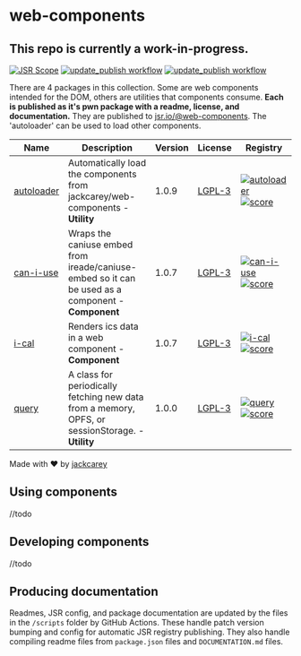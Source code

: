 # web-components

## This repo is currently a work-in-progress.

[![JSR Scope](https://jsr.io/badges/@web-components)](https://jsr.io/@web-components)
[![update_publish workflow](https://github.com/jackcarey/web-components/actions/workflows/main.yml/badge.svg?branch=main)](https://github.com/jackcarey/web-components/actions/workflows/main.yml?query=branch%3Amain)
[![update_publish workflow](https://github.com/jackcarey/web-components/actions/workflows/repo.yml/badge.svg?branch=main)](https://github.com/jackcarey/web-components/actions/workflows/repo.yml?query=branch%3Amain)

There are 4 packages in this collection. Some are web components intended for the DOM, others are utilities that components consume. **Each is published as it's pwn package with a readme, license, and documentation.** They are published to [jsr.io/@web-components](https://jsr.io/@web-components). The 'autoloader' can be used to load other components. 

| Name | Description | Version | License | Registry |
| --- | --- | --- | --- | --- |
| [autoloader](/packages/autoloader) | Automatically load the components from jackcarey/web-components - **Utility** | 1.0.9 | [LGPL-3](https://www.tldrlegal.com/search?query=LGPL-3) | [![autoloader](https://jsr.io/badges/@web-components/autoloader)](https://jsr.io/@web-components/autoloader) [![score](https://jsr.io/badges/@web-components/autoloader/score)](https://jsr.io/@web-components/autoloader/score) |
| [can-i-use](/packages/can-i-use) | Wraps the caniuse embed from ireade/caniuse-embed so it can be used as a component - **Component** | 1.0.7 | [LGPL-3](https://www.tldrlegal.com/search?query=LGPL-3) | [![can-i-use](https://jsr.io/badges/@web-components/can-i-use)](https://jsr.io/@web-components/can-i-use) [![score](https://jsr.io/badges/@web-components/can-i-use/score)](https://jsr.io/@web-components/can-i-use/score) |
| [i-cal](/packages/i-cal) | Renders ics data in a web component - **Component** | 1.0.7 | [LGPL-3](https://www.tldrlegal.com/search?query=LGPL-3) | [![i-cal](https://jsr.io/badges/@web-components/i-cal)](https://jsr.io/@web-components/i-cal) [![score](https://jsr.io/badges/@web-components/i-cal/score)](https://jsr.io/@web-components/i-cal/score) |
| [query](/packages/query) | A class for periodically fetching new data from a memory, OPFS, or sessionStorage. - **Utility** | 1.0.0 | [LGPL-3](https://www.tldrlegal.com/search?query=LGPL-3) | [![query](https://jsr.io/badges/@web-components/query)](https://jsr.io/@web-components/query) [![score](https://jsr.io/badges/@web-components/query/score)](https://jsr.io/@web-components/query/score) |



Made with ❤️ by [jackcarey](https://jackcarey.co.uk/)

## Using components

//todo

## Developing components

//todo

## Producing documentation

Readmes, JSR config, and package documentation are updated by the files in the `/scripts` folder by GitHub Actions. These handle patch version bumping and config for automatic JSR registry publishing. They also handle compiling readme files from `package.json` files and `DOCUMENTATION.md` files.

